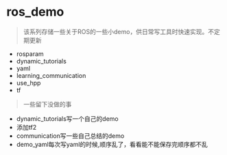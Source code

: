# ros_demo
> 该系列存储一些关于ROS的一些小demo，供日常写工具时快速实现。不定期更新
* rosparam
* dynamic_tutorials
* yaml
* learning_communication
* use_hpp
* tf

> 一些留下没做的事
* dynamic_tutorials写一个自己的demo
* 添加tf2
* communication写一些自己总结的demo
* demo_yaml每次写yaml的时候,顺序乱了，看看能不能保存完顺序都不乱
